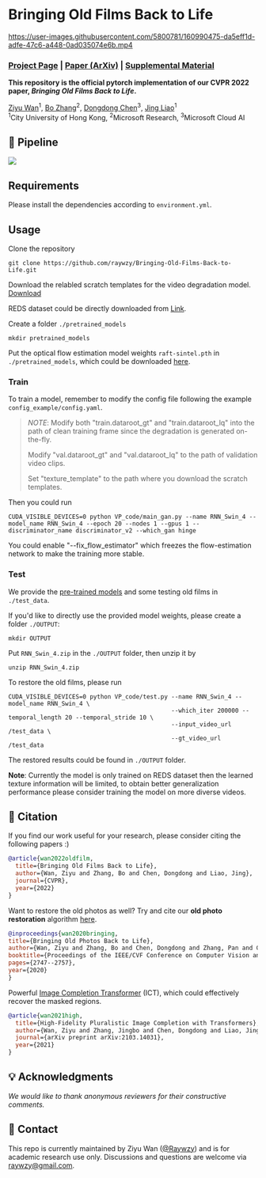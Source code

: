 # Bringing Old Films Back to Life

https://user-images.githubusercontent.com/5800781/160990475-da5eff1d-adfe-47c6-a448-0ad035074e6b.mp4

### [Project Page](http://raywzy.com/Old_Film/) | [Paper (ArXiv)]() | [Supplemental Material]()

**This repository is the official pytorch implementation of our CVPR 2022 paper, *Bringing Old Films Back to Life*.**

[Ziyu Wan](http://raywzy.com/)<sup>1</sup>,
[Bo Zhang](https://bo-zhang.me/)<sup>2</sup>,
[Dongdong Chen](http://www.dongdongchen.bid/)<sup>3</sup>,
[Jing Liao](https://liaojing.github.io/html/)<sup>1</sup> <br>
<sup>1</sup>City University of Hong Kong, <sup>2</sup>Microsoft Research, <sup>3</sup>Microsoft Cloud AI



## :star2: Pipeline
<img src='assets/Pipeline.png'/>

## Requirements

Please install the dependencies according to ```environment.yml```.

## Usage

Clone the repository
```
git clone https://github.com/raywzy/Bringing-Old-Films-Back-to-Life.git
```

Download the relabled scratch templates for the video degradation model. [Download](https://portland-my.sharepoint.com/:u:/g/personal/ziyuwan2-c_my_cityu_edu_hk/EcB_8dZTgW1HsdAIOMtuz4QBLxk93oEWorHpcMC9KNy0Aw?e=mRXTbW)

REDS dataset could be directly downloaded from [Link](https://seungjunnah.github.io/Datasets/reds.html).

Create a folder ```./pretrained_models```
```
mkdir pretrained_models
```
Put the optical flow estimation model weights ```raft-sintel.pth``` in ```./pretrained_models```, which could be downloaded [here](https://drive.google.com/drive/folders/1sWDsfuZ3Up38EUQt7-JDTT1HcGHuJgvT).

### Train

To train a model, remember to modify the config file following the example ```config_example/config.yaml```.

> *NOTE*: 
>  Modify both "train.dataroot_gt" and "train.dataroot_lq" into the path of clean training frame since the degradation is generated on-the-fly.
>
>  Modify "val.dataroot_gt" and "val.dataroot_lq" to the path of validation video clips.
>
>  Set "texture_template" to the path where you download the scratch templates.

Then you could run
```
CUDA_VISIBLE_DEVICES=0 python VP_code/main_gan.py --name RNN_Swin_4 --model_name RNN_Swin_4 --epoch 20 --nodes 1 --gpus 1 --discriminator_name discriminator_v2 --which_gan hinge
```

You could enable "--fix_flow_estimator" which freezes the flow-estimation network to make the training more stable.

### Test

We provide the [pre-trained models](https://portland-my.sharepoint.com/:u:/g/personal/ziyuwan2-c_my_cityu_edu_hk/ERA9GJT06j9ClUJWSnDjOToBn62dJUxCdd8Jkminc47Ghw?e=TJjwJ5) and some testing old films in ```./test_data```.

If you'd like to directly use the provided model weights, please create a folder ```./OUTPUT```:
```
mkdir OUTPUT
```
Put ```RNN_Swin_4.zip``` in the ```./OUTPUT``` folder, then unzip it by
```
unzip RNN_Swin_4.zip
```
To restore the old films, please run
```
CUDA_VISIBLE_DEVICES=0 python VP_code/test.py --name RNN_Swin_4 --model_name RNN_Swin_4 \
                                              --which_iter 200000 --temporal_length 20 --temporal_stride 10 \
                                              --input_video_url /test_data \
                                              --gt_video_url /test_data
```
The restored results could be found in ```./OUTPUT``` folder.

**Note**:
Currently the model is only trained on REDS dataset then the learned texture information will be limited, to obtain better generalization performance please consider training the model on more diverse videos. 

## :notebook_with_decorative_cover: Citation

If you find our work useful for your research, please consider citing the following papers :)
```bibtex
@article{wan2022oldfilm,
  title={Bringing Old Films Back to Life},
  author={Wan, Ziyu and Zhang, Bo and Chen, Dongdong and Liao, Jing},
  journal={CVPR},
  year={2022}
}
```
Want to restore the old photos as well? Try and cite our **old photo restoration** algorithm [here](https://github.com/microsoft/Bringing-Old-Photos-Back-to-Life). 
```bibtex
@inproceedings{wan2020bringing,
title={Bringing Old Photos Back to Life},
author={Wan, Ziyu and Zhang, Bo and Chen, Dongdong and Zhang, Pan and Chen, Dong and Liao, Jing and Wen, Fang},
booktitle={Proceedings of the IEEE/CVF Conference on Computer Vision and Pattern Recognition},
pages={2747--2757},
year={2020}
}
```
Powerful [Image Completion Transformer](https://github.com/raywzy/ICT) (ICT), which could effectively recover the masked regions.
```bibtex
@article{wan2021high,
  title={High-Fidelity Pluralistic Image Completion with Transformers},
  author={Wan, Ziyu and Zhang, Jingbo and Chen, Dongdong and Liao, Jing},
  journal={arXiv preprint arXiv:2103.14031},
  year={2021}
}
```
## :bulb: Acknowledgments

*We would like to thank anonymous reviewers for their constructive comments.*

## :incoming_envelope: Contact

This repo is currently maintained by Ziyu Wan ([@Raywzy](https://github.com/raywzy)) and is for academic research use only. Discussions and questions are welcome via raywzy@gmail.com. 
